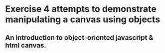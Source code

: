 # Exercise 4 attempts to demonstrate manipulating a canvas using objects
## An introduction to object-oriented javascript & html canvas.
